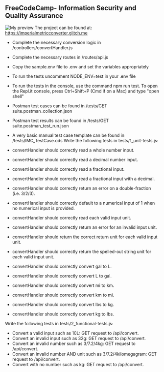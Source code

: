**FreeCodeCamp**- Information Security and Quality Assurance
------
![My preview](https://lh3.googleusercontent.com/Odav0dWTgXukH6yRefLoi0d2SymHbijLxqMgXn8h17_aV7BDoWgPKV24i1LXwvWBtZfAFlwOz6Jnhpswzd8ublf9fsPGPY0uoahAsZzl_J87CzRyGBaboX38QE3quvrMprhPFyt_6A=w2400)
 The project can be found at: https://imperialmetricconverter.glitch.me
 
 - Complete the necessary conversion logic in /controllers/convertHandler.js
 - Complete the necessary routes in /routes/api.js
 - Copy the sample.env file to .env and set the variables appropriately
 - To run the tests uncomment NODE_ENV=test in your .env file
 - To run the tests in the console, use the command npm run test. To open the Repl.it console, press Ctrl+Shift+P (Cmd if on a Mac) and type "open shell"
 - Postman test cases can be found in /tests/GET suite.postman_collection.json
 - Postman test results can be found in /tests/GET suite.postman_test_run.json
 - A very basic manual test case template can be found in /tests/IMC_TestCase.ods
Write the following tests in tests/1_unit-tests.js:

 - convertHandler should correctly read a whole number input.
 - convertHandler should correctly read a decimal number input.
 - convertHandler should correctly read a fractional input.
 - convertHandler should correctly read a fractional input with a decimal.
 - convertHandler should correctly return an error on a double-fraction (i.e. 3/2/3).
 - convertHandler should correctly default to a numerical input of 1 when no numerical input is provided.
 - convertHandler should correctly read each valid input unit.
 - convertHandler should correctly return an error for an invalid input unit.
 - convertHandler should return the correct return unit for each valid input unit.
 - convertHandler should correctly return the spelled-out string unit for each valid input unit.
 - convertHandler should correctly convert gal to L.
 - convertHandler should correctly convert L to gal.
 - convertHandler should correctly convert mi to km.
 - convertHandler should correctly convert km to mi.
 - convertHandler should correctly convert lbs to kg.
 - convertHandler should correctly convert kg to lbs.

Write the following tests in tests/2_functional-tests.js:

 - Convert a valid input such as 10L: GET request to /api/convert.
 - Convert an invalid input such as 32g: GET request to /api/convert.
 - Convert an invalid number such as 3/7.2/4kg: GET request to /api/convert.
 - Convert an invalid number AND unit such as 3/7.2/4kilomegagram: GET request to /api/convert.
 - Convert with no number such as kg: GET request to /api/convert.


